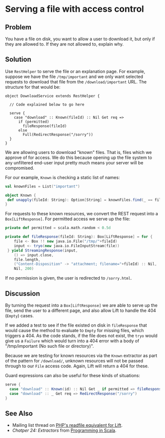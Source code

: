 Serving a file with access control
=================

Problem
-------

You have a file on disk, you want to allow a user to download it, but only if they are allowed to.  If they are not allowed to, explain why.


Solution
--------

Use `RestHelper` to serve the file or an explanation page.  For example, suppose we have the file `/tmp/important` and we only want selected requests to download that file from the `/download/important` URL. The structure for that would be:

```scale
object DownloadService extends RestHelper {

  // Code explained below to go here

  serve {
    case "download" :: Known(fileId) :: Nil Get req => 
      if (permitted)
        fileResponse(fileId)
      else
        Full(RedirectResponse("/sorry"))    
  }
}
```

We are allowing users to download "known" files.  That is, files which we approve of for access. We do this because  opening up the file system to any unfiltered end-user input pretty much means your server will be compromised.

For our example, `Known` is checking a static list of names:
 
```scala
val knownFiles = List("important")

object Known {
 def unapply(fileId: String): Option[String] = knownFiles.find(_ == fileId)
}
```

For requests to these known resources, we convert the REST request into a `Box[LiftResponse]`.  For permitted access we serve up the file:

```scala
private def permitted = scala.math.random < 0.5d

private def fileResponse(fileId: String): Box[LiftResponse] = for {
    file <- Box !! new java.io.File("/tmp/"+fileId)
    input <- tryo(new java.io.FileInputStream(file))
 } yield StreamingResponse(input, 
    () => input.close,
    file.length,
    ("Content-Disposition" -> "attachment; filename="+fileId) :: Nil,
    Nil, 200)
```

If no permission is given, the user is redirected to `/sorry.html`.


Discussion
----------

By turning the request into a `Box[LiftResponse]` we are able to serve up the file, send the user to a different page, and also allow Lift to handle the 404 (`Empty`) cases. 

If we added a test to see if the file existed on disk in `fileResponse` that would cause the method to evaluate to `Empty` for missing files, which triggers a 404.  As the code stands, if the file does not exist, the `tryo` would give us a `Failure` which would turn into a 404 error with a body of "/tmp/important (No such file or directory)".

Because we are testing for known resources via the `Known` extractor as part of the pattern for `/download/`, unknown resources will not be passed through to our `File` access code.  Again, Lift will return a 404 for these.  

Guard expressions can also be useful for these kinds of situations:

```scala
serve {
  case "download" :: Known(id) :: Nil Get _ if permitted => fileResponse(id)
  case "download" :: _ Get req => RedirectResponse("/sorry")
}
```


See Also
--------

* Mailing list thread on [PHP's readfile equivalent for Lift](https://groups.google.com/forum/?fromgroups#!topic/liftweb/7N2OUInltUE).
* _Chatper 24: Extractors_ from [Programming in Scala](http://www.artima.com/pins1ed/extractors.html).

